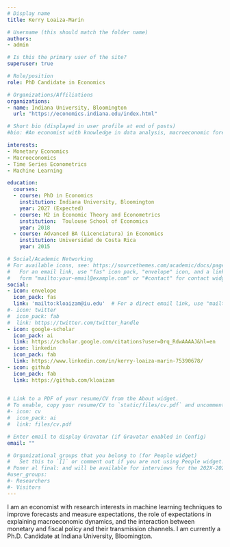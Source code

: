 ```yaml
---
# Display name
title: Kerry Loaiza-Marín

# Username (this should match the folder name)
authors:
- admin

# Is this the primary user of the site?
superuser: true

# Role/position
role: PhD Candidate in Economics

# Organizations/Affiliations
organizations:
- name: Indiana University, Bloomington
  url: "https://economics.indiana.edu/index.html"

# Short bio (displayed in user profile at end of posts)
#bio: #An economist with knowledge in data analysis, macroeconomic forecasting, research projects leading working groups, and with experience in presentations to boards of directors.

interests:
- Monetary Economics
- Macroeconomics
- Time Series Econometrics
- Machine Learning

education:
  courses:
  - course: PhD in Economics
    institution: Indiana University, Bloomington
    year: 2027 (Expected)
  - course: M2 in Economic Theory and Econometrics
    institution:  Toulouse School of Economics
    year: 2018  
  - course: Advanced BA (Licenciatura) in Economics
    institution: Universidad de Costa Rica
    year: 2015

# Social/Academic Networking
# For available icons, see: https://sourcethemes.com/academic/docs/page-builder/#icons
#   For an email link, use "fas" icon pack, "envelope" icon, and a link in the
#   form "mailto:your-email@example.com" or "#contact" for contact widget.
social:
- icon: envelope
  icon_pack: fas
  link: 'mailto:kloaizam@iu.edu'  # For a direct email link, use "mailto:test@example.org".
#- icon: twitter
#  icon_pack: fab
#  link: https://twitter.com/twitter_handle
- icon: google-scholar
  icon_pack: ai
  link: https://scholar.google.com/citations?user=Drq_RdwAAAAJ&hl=en
- icon: linkedin
  icon_pack: fab
  link: https://www.linkedin.com/in/kerry-loaiza-marin-75390678/
- icon: github
  icon_pack: fab
  link: https://github.com/kloaizam
  

# Link to a PDF of your resume/CV from the About widget.
# To enable, copy your resume/CV to `static/files/cv.pdf` and uncomment the lines below.
#- icon: cv
#  icon_pack: ai
#  link: files/cv.pdf

# Enter email to display Gravatar (if Gravatar enabled in Config)
email: ""

# Organizational groups that you belong to (for People widget)
#   Set this to `[]` or comment out if you are not using People widget.
# Poner al final: and will be available for interviews for the 202X-202X job market. 
#user_groups:
#- Researchers
#- Visitors
---
```


I am an economist with research interests in machine learning techniques to improve forecasts and measure expectations, the role of expectations in explaining macroeconomic dynamics, and the interaction between monetary and fiscal policy and their transmission channels. I am currently a Ph.D. Candidate at Indiana University, Bloomington.
